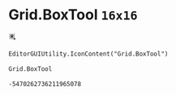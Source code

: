 # Grid.BoxTool `16x16`
<img src="/img/Grid.BoxTool.png" width=16 height=16>

``` CSharp
EditorGUIUtility.IconContent("Grid.BoxTool")
```
```
Grid.BoxTool
```
```
-5470262736211965078
```
